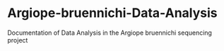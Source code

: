 # Argiope-bruennichi-Data-Analysis
Documentation of Data Analysis in the Argiope bruennichi sequencing project
